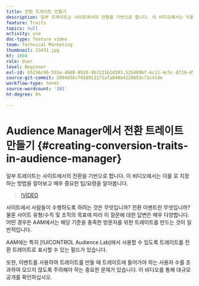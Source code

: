 ```yaml
---
title: 전환 트레이트 만들기
description: 일부 트레이트는 사이트에서의 전환을 기반으로 합니다. 이 비디오에서는 이를 로 지정하는 방법을 알아보고 매우 중요한 팁/요령을 알아봅니다.
feature: Traits
topics: null
activity: use
doc-type: feature video
team: Technical Marketing
thumbnail: 23431.jpg
kt: 1804
role: User
level: Beginner
exl-id: b5156c96-555e-4608-8920-9b7221b1d383,52b489bf-6c11-4c5c-8f29-4513a167f7b8
source-git-commit: 2094d3bcf658913171afa848e4228653c71c41de
workflow-type: tm+mt
source-wordcount: '181'
ht-degree: 0%

---
```


# Audience Manager에서 전환 트레이트 만들기 {#creating-conversion-traits-in-audience-manager}

일부 트레이트는 사이트에서의 전환을 기반으로 합니다. 이 비디오에서는 이를 로 지정하는 방법을 알아보고 매우 중요한 팁/요령을 알아봅니다.

>[!VIDEO](https://video.tv.adobe.com/v/23431/?quality=12)

사이트에서 사람들이 수행하도록 하려는 것은 무엇입니까? 전환 이벤트란 무엇입니까? 물론 사이트 유형/수직 및 조직의 목표에 따라 이 질문에 대한 답변은 매우 다양합니다. 어떤 경우든 AAM에서는 해당 기준을 충족한 방문자를 위한 트레이트를 만드는 것이 일반적입니다.

AAM에는 특히 [!UICONTROL Audience Lab]에서 사용할 수 있도록 트레이트를 전환 트레이트로 표시할 수 있는 필드가 있습니다.

또한, 이벤트를 사용하여 트레이트를 만들 때 트레이트에 들어가야 하는 사용자 수를 초과하여 모으지 않도록 주의해야 하는 중요한 문제가 있습니다. 이 비디오를 통해 대규모 공개를 확인하십시오.
